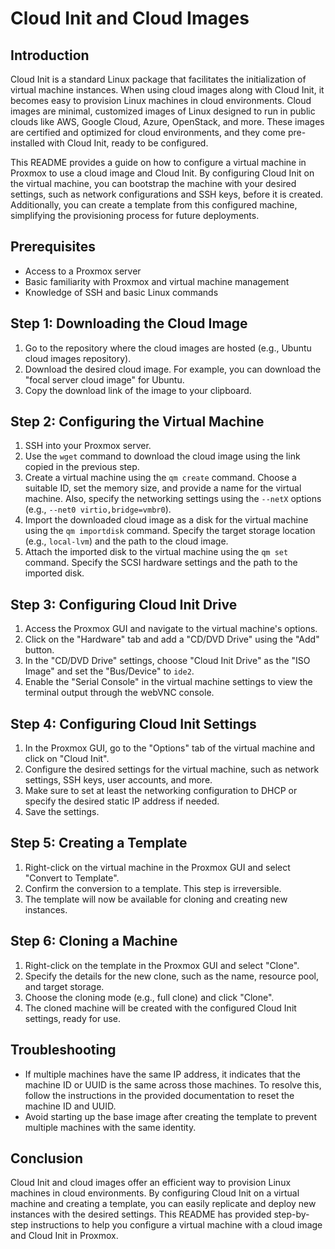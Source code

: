 # Cloud Init and Cloud Images

## Introduction

Cloud Init is a standard Linux package that facilitates the initialization of virtual machine instances. When using cloud images along with Cloud Init, it becomes easy to provision Linux machines in cloud environments. Cloud images are minimal, customized images of Linux designed to run in public clouds like AWS, Google Cloud, Azure, OpenStack, and more. These images are certified and optimized for cloud environments, and they come pre-installed with Cloud Init, ready to be configured.

This README provides a guide on how to configure a virtual machine in Proxmox to use a cloud image and Cloud Init. By configuring Cloud Init on the virtual machine, you can bootstrap the machine with your desired settings, such as network configurations and SSH keys, before it is created. Additionally, you can create a template from this configured machine, simplifying the provisioning process for future deployments.

## Prerequisites

- Access to a Proxmox server
- Basic familiarity with Proxmox and virtual machine management
- Knowledge of SSH and basic Linux commands

## Step 1: Downloading the Cloud Image

1. Go to the repository where the cloud images are hosted (e.g., Ubuntu cloud images repository).
2. Download the desired cloud image. For example, you can download the "focal server cloud image" for Ubuntu.
3. Copy the download link of the image to your clipboard.

## Step 2: Configuring the Virtual Machine

1. SSH into your Proxmox server.
2. Use the `wget` command to download the cloud image using the link copied in the previous step.
3. Create a virtual machine using the `qm create` command. Choose a suitable ID, set the memory size, and provide a name for the virtual machine. Also, specify the networking settings using the `--netX` options (e.g., `--net0 virtio,bridge=vmbr0`).
4. Import the downloaded cloud image as a disk for the virtual machine using the `qm importdisk` command. Specify the target storage location (e.g., `local-lvm`) and the path to the cloud image.
5. Attach the imported disk to the virtual machine using the `qm set` command. Specify the SCSI hardware settings and the path to the imported disk.

## Step 3: Configuring Cloud Init Drive

1. Access the Proxmox GUI and navigate to the virtual machine's options.
2. Click on the "Hardware" tab and add a "CD/DVD Drive" using the "Add" button.
3. In the "CD/DVD Drive" settings, choose "Cloud Init Drive" as the "ISO Image" and set the "Bus/Device" to `ide2`.
4. Enable the "Serial Console" in the virtual machine settings to view the terminal output through the webVNC console.

## Step 4: Configuring Cloud Init Settings

1. In the Proxmox GUI, go to the "Options" tab of the virtual machine and click on "Cloud Init".
2. Configure the desired settings for the virtual machine, such as network settings, SSH keys, user accounts, and more.
3. Make sure to set at least the networking configuration to DHCP or specify the desired static IP address if needed.
4. Save the settings.

## Step 5: Creating a Template

1. Right-click on the virtual machine in the Proxmox GUI and select "Convert to Template".
2. Confirm the conversion to a template. This step is irreversible.
3. The template will now be available for cloning and creating new instances.

## Step 6: Cloning a Machine

1. Right-click on the template in the Proxmox GUI and select "Clone".
2. Specify the details for the new clone, such as the name, resource pool, and target storage.
3. Choose the cloning mode (e.g., full clone) and click "Clone".
4. The cloned machine will be created with the configured Cloud Init settings, ready for use.

## Troubleshooting

- If multiple machines have the same IP address, it indicates that the machine ID or UUID is the same across those machines. To resolve this, follow the instructions in the provided documentation to reset the machine ID and UUID.
- Avoid starting up the base image after creating the template to prevent multiple machines with the same identity.

## Conclusion

Cloud Init and cloud images offer an efficient way to provision Linux machines in cloud environments. By configuring Cloud Init on a virtual machine and creating a template, you can easily replicate and deploy new instances with the desired settings. This README has provided step-by-step instructions to help you configure a virtual machine with a cloud image and Cloud Init in Proxmox.